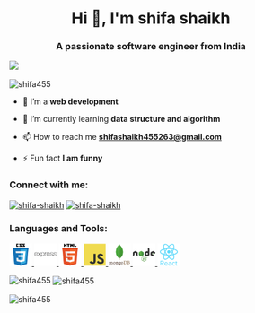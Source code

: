 <h1 align="center">Hi 👋, I'm shifa shaikh</h1>
<h3 align="center">A passionate software engineer from India</h3>
<img src="https://th.bing.com/th?id=OIP.VON9gHTrzeHZbHfXsqfzEAHaEq&w=315&h=198&c=8&rs=1&qlt=90&r=0&o=6&dpr=1.3&pid=3.1&rm=2" alingment="right alt="coding" width="400px">


<p align="left"> <img src="https://komarev.com/ghpvc/?username=shifa455&label=Profile%20views&color=0e75b6&style=flat" alt="shifa455" /> </p>

- 🌱 I’m a **web development**
  
-  🌱 I’m currently learning **data structure and algorithm**

- 📫 How to reach me **shifashaikh455263@gmail.com**

- ⚡ Fun fact **I am funny**

<h3 align="left">Connect with me:</h3>
<p align="left">
<a href="https://linkedin.com/in/shifa-shaikh" target="blank"><img align="center" src="https://raw.githubusercontent.com/rahuldkjain/github-profile-readme-generator/master/src/images/icons/Social/linked-in-alt.svg" alt="shifa-shaikh" height="30" width="40" /></a>
<a href="https://x.com/ShifaShaik2002?t=AmhvClsF44AJoKIEMDm_iQ&s=09" target="_blank">
  <img align="center" src="https://img.icons8.com/ios-filled/50/000000/twitter.png" alt="shifa-shaikh" height="30" width="40" />
</a>
</p>

<h3 align="left">Languages and Tools:</h3>
<p align="left"> <a href="https://www.w3schools.com/css/" target="_blank" rel="noreferrer"> <img src="https://raw.githubusercontent.com/devicons/devicon/master/icons/css3/css3-original-wordmark.svg" alt="css3" width="40" height="40"/> </a> <a href="https://expressjs.com" target="_blank" rel="noreferrer"> <img src="https://raw.githubusercontent.com/devicons/devicon/master/icons/express/express-original-wordmark.svg" alt="express" width="40" height="40"/> </a> <a href="https://www.w3.org/html/" target="_blank" rel="noreferrer"> <img src="https://raw.githubusercontent.com/devicons/devicon/master/icons/html5/html5-original-wordmark.svg" alt="html5" width="40" height="40"/> </a> <a href="https://developer.mozilla.org/en-US/docs/Web/JavaScript" target="_blank" rel="noreferrer"> <img src="https://raw.githubusercontent.com/devicons/devicon/master/icons/javascript/javascript-original.svg" alt="javascript" width="40" height="40"/> </a> <a href="https://www.mongodb.com/" target="_blank" rel="noreferrer"> <img src="https://raw.githubusercontent.com/devicons/devicon/master/icons/mongodb/mongodb-original-wordmark.svg" alt="mongodb" width="40" height="40"/> </a> <a href="https://nodejs.org" target="_blank" rel="noreferrer"> <img src="https://raw.githubusercontent.com/devicons/devicon/master/icons/nodejs/nodejs-original-wordmark.svg" alt="nodejs" width="40" height="40"/> </a> <a href="https://reactjs.org/" target="_blank" rel="noreferrer"> <img src="https://raw.githubusercontent.com/devicons/devicon/master/icons/react/react-original-wordmark.svg" alt="react" width="40" height="40"/> </a> </p>

<p><img align="left" src="https://github-readme-stats.vercel.app/api/top-langs?username=shifa455&show_icons=true&locale=en&layout=compact" alt="shifa455" /></p>

<p>&nbsp;<img align="center" src="https://github-readme-stats.vercel.app/api?username=shifa455&show_icons=true&locale=en" alt="shifa455" /></p>

<p><img align="center" src="https://github-readme-streak-stats.herokuapp.com/?user=shifa455&" alt="shifa455" /></p>





